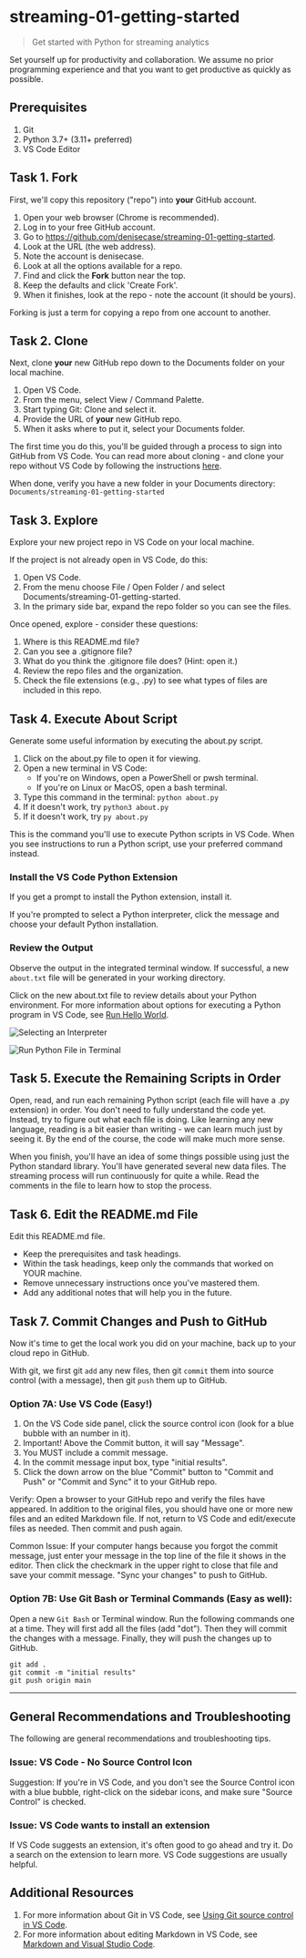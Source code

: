 # streaming-01-getting-started

> Get started with Python for streaming analytics

Set yourself up for productivity and collaboration.
We assume no prior programming experience and that you want to 
get productive as quickly as possible.

## Prerequisites

1. Git
1. Python 3.7+ (3.11+ preferred)
1. VS Code Editor

## Task 1. Fork

First, we'll copy this repository ("repo") into **your** GitHub account. 

1. Open your web browser (Chrome is recommended).
1. Log in to your free GitHub account.
1. Go to <https://github.com/denisecase/streaming-01-getting-started>.
1. Look at the URL (the web address). 
1. Note the account is denisecase.
1. Look at all the options available for a repo. 
1. Find and click the **Fork** button near the top.
1. Keep the defaults and click 'Create Fork'. 
1. When it finishes, look at the repo - note the account (it should be yours).

Forking is just a term for copying a repo from one account to another.

## Task 2. Clone

Next, clone **your** new GitHub repo down to the Documents folder on your local machine. 

1. Open VS Code. 
1. From the menu, select View / Command Palette.
1. Start typing Git: Clone and select it.
1. Provide the URL of **your** new GitHub repo.
1. When it asks where to put it, select your Documents folder.

The first time you do this, you'll be guided through a process to sign into GitHub from VS Code. 
You can read more about cloning - and clone your repo without VS Code by following the instructions [here](https://docs.github.com/en/repositories/creating-and-managing-repositories/cloning-a-repository).

When done, verify you have a new folder in your Documents directory:
`Documents/streaming-01-getting-started`

## Task 3. Explore

Explore your new project repo in VS Code on your local machine. 

If the project is not already open in VS Code, do this:

1. Open VS Code.
1. From the menu choose File / Open Folder / and select Documents/streaming-01-getting-started.
1. In the primary side bar, expand the repo folder so you can see the files. 

Once opened, explore - consider these questions:

1. Where is this README.md file? 
1. Can you see a .gitignore file? 
1. What do you think the .gitignore file does? (Hint: open it.)
1. Review the repo files and the organization.
1. Check the file extensions (e.g., .py) to see what types of files are included in this repo.

## Task 4. Execute About Script

Generate some useful information by executing the about.py script.

1. Click on the about.py file to open it for viewing.
1. Open a new terminal in VS Code:
   - If you're on Windows, open a PowerShell or pwsh terminal.
   - If you're on Linux or MacOS, open a bash terminal.
1. Type this command in the terminal: `python about.py`
1. If it doesn't work, try `python3 about.py`
1. If it doesn't work, try `py about.py`

This is the command you'll use to execute Python scripts in VS Code.
When you see instructions to run a Python script, use your preferred command instead.

### Install the VS Code Python Extension

If you get a prompt to install the Python extension, install it.

If you're prompted to select a Python interpreter, click the message and choose your default Python installation. 

### Review the Output

Observe the output in the integrated terminal window.
If successful, a new `about.txt` file will be generated in your working directory.

Click on the new about.txt file to review details about your Python environment.
For more information about options for executing a Python program in VS Code, see [Run Hello World](https://code.visualstudio.com/docs/python/python-tutorial#_run-hello-world).

![Selecting an Interpreter](images/streaming-01-select-interpreter.PNG)

![Run Python File in Terminal](images/streaming-01-run-python-file-in-terminal.PNG)

## Task 5. Execute the Remaining Scripts in Order

Open, read, and run each remaining Python script (each file will have a .py extension) in order.
You don't need to fully understand the code yet. 
Instead, try to figure out what each file is doing. 
Like learning any new language, reading is a bit easier than 
writing - we can learn much just by seeing it. 
By the end of the course, the code will make much more sense. 

When you finish, you'll have an idea of some things possible using just the Python standard library. 
You'll have generated several new data files.
The streaming process will run continuously for quite a while. 
Read the comments in the file to learn how to stop the process.

## Task 6. Edit the README.md File

Edit this README.md file. 

- Keep the prerequisites and task headings. 
- Within the task headings, keep only the commands that worked on YOUR machine. 
- Remove unnecessary instructions once you've mastered them.
- Add any additional notes that will help you in the future.

## Task 7. Commit Changes and Push to GitHub

Now it's time to get the local work you did on your machine, 
back up to your cloud repo in GitHub.

With git, we first git `add` any new files, 
then git `commit` them into source control (with a message), 
then git `push` them up to GitHub. 

### Option 7A: Use VS Code (Easy!)

1. On the VS Code side panel, click the source control icon (look for a blue bubble with an number in it).
1. Important! Above the Commit button, it will say "Message". 
1. You MUST include a commit message. 
1. In the commit message input box, type "initial results".
1. Click the down arrow on the blue "Commit" button to "Commit and Push" or "Commit and Sync" it to your GitHub repo. 

Verify: Open a browser to your GitHub repo and verify the files have appeared. 
In addition to the original files, you should have one or more new files and an edited Markdown file. 
If not, return to VS Code and edit/execute files as needed. 
Then commit and push again.

Common Issue: If your computer hangs because you forgot the commit message, 
just enter your message in the top line of the file it shows in the editor.
Then click the checkmark in the upper right to close that file and save your commit message.
"Sync your changes" to push to GitHub. 

### Option 7B: Use Git Bash or Terminal Commands (Easy as well):

Open a new `Git Bash` or Terminal window. Run the following commands one at a time.
They will first add all the files (add "dot"). 
Then they will commit the changes with a message. 
Finally, they will push the changes up to GitHub.

```
git add .
git commit -m "initial results"
git push origin main
```


-----

## General Recommendations and Troubleshooting

The following are general recommendations and troubleshooting tips.

### Issue: VS Code - No Source Control Icon

Suggestion: If you're in VS Code, and you don't see the Source Control icon with a blue bubble, right-click on the sidebar icons, and make sure "Source Control" is checked.  

### Issue: VS Code wants to install an extension

If VS Code suggests an extension, it's often good to go ahead and try it. 
Do a search on the extension to learn more. VS Code suggestions are usually helpful. 

## Additional Resources

1. For more information about Git in VS Code, see [Using Git source control in VS Code](https://code.visualstudio.com/docs/sourcecontrol/overview).
1. For more information about editing Markdown in VS Code, see [Markdown and Visual Studio Code](https://code.visualstudio.com/docs/languages/markdown).
